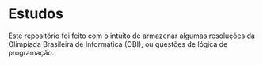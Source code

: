 # Estudos
Este repositório foi feito com o intuito de armazenar algumas resoluções da Olimpíada Brasileira de Informática (OBI), ou questões de lógica de programação.
